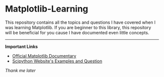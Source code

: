 # Matplotlib-Learning

This repository contains all the topics and questions I have covered when I was learning Matplotlib. If you are beginner to this library, this repository will be beneficial for you cause I have documented even little concepts.

----
**Important Links**
- [Official Matplotlib Documentary](https://matplotlib.org/stable/plot_types/index.html)
- [Scipython Website's Examples and Question](https://scipython.com/book2/)


*Thank me later*
